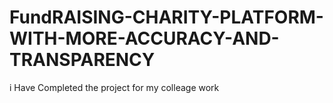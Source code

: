 # FundRAISING-CHARITY-PLATFORM-WITH-MORE-ACCURACY-AND-TRANSPARENCY
i Have Completed the project for my colleage work
